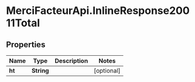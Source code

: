 # MerciFacteurApi.InlineResponse20011Total

## Properties
Name | Type | Description | Notes
------------ | ------------- | ------------- | -------------
**ht** | **String** |  | [optional] 
